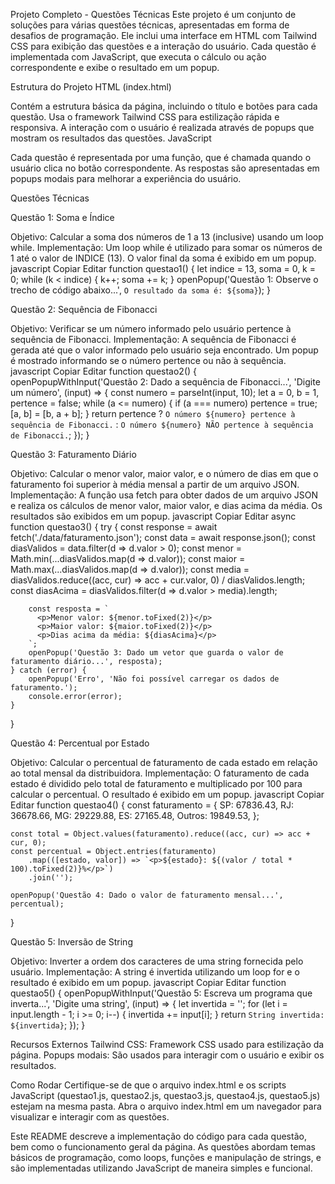 Projeto Completo - Questões Técnicas
Este projeto é um conjunto de soluções para várias questões técnicas, apresentadas em forma de desafios de programação. Ele inclui uma interface em HTML com Tailwind CSS para exibição das questões e a interação do usuário. Cada questão é implementada com JavaScript, que executa o cálculo ou ação correspondente e exibe o resultado em um popup.

Estrutura do Projeto
HTML (index.html)

Contém a estrutura básica da página, incluindo o título e botões para cada questão.
Usa o framework Tailwind CSS para estilização rápida e responsiva.
A interação com o usuário é realizada através de popups que mostram os resultados das questões.
JavaScript

Cada questão é representada por uma função, que é chamada quando o usuário clica no botão correspondente.
As respostas são apresentadas em popups modais para melhorar a experiência do usuário.


Questões Técnicas

Questão 1: Soma e Índice

Objetivo: Calcular a soma dos números de 1 a 13 (inclusive) usando um loop while.
Implementação: Um loop while é utilizado para somar os números de 1 até o valor de INDICE (13). O valor final da soma é exibido em um popup.
javascript
Copiar
Editar
function questao1() {
    let indice = 13, soma = 0, k = 0;
    while (k < indice) {
      k++;
      soma += k;
    }
    openPopup('Questão 1: Observe o trecho de código abaixo...', `O resultado da soma é: ${soma}`);
}


Questão 2: Sequência de Fibonacci

Objetivo: Verificar se um número informado pelo usuário pertence à sequência de Fibonacci.
Implementação: A sequência de Fibonacci é gerada até que o valor informado pelo usuário seja encontrado. Um popup é mostrado informando se o número pertence ou não à sequência.
javascript
Copiar
Editar
function questao2() {
    openPopupWithInput('Questão 2: Dado a sequência de Fibonacci...', 'Digite um número', (input) => {
        const numero = parseInt(input, 10);
        let a = 0, b = 1, pertence = false;
        while (a <= numero) {
            if (a === numero) pertence = true;
            [a, b] = [b, a + b];
        }
        return pertence
            ? `O número ${numero} pertence à sequência de Fibonacci.`
            : `O número ${numero} NÃO pertence à sequência de Fibonacci.`;
    });
}


Questão 3: Faturamento Diário

Objetivo: Calcular o menor valor, maior valor, e o número de dias em que o faturamento foi superior à média mensal a partir de um arquivo JSON.
Implementação: A função usa fetch para obter dados de um arquivo JSON e realiza os cálculos de menor valor, maior valor, e dias acima da média. Os resultados são exibidos em um popup.
javascript
Copiar
Editar
async function questao3() {
    try {
        const response = await fetch('./data/faturamento.json');
        const data = await response.json();
        const diasValidos = data.filter(d => d.valor > 0);
        const menor = Math.min(...diasValidos.map(d => d.valor));
        const maior = Math.max(...diasValidos.map(d => d.valor));
        const media = diasValidos.reduce((acc, cur) => acc + cur.valor, 0) / diasValidos.length;
        const diasAcima = diasValidos.filter(d => d.valor > media).length;

        const resposta = `
          <p>Menor valor: ${menor.toFixed(2)}</p>
          <p>Maior valor: ${maior.toFixed(2)}</p>
          <p>Dias acima da média: ${diasAcima}</p>
        `;
        openPopup('Questão 3: Dado um vetor que guarda o valor de faturamento diário...', resposta);
    } catch (error) {
        openPopup('Erro', 'Não foi possível carregar os dados de faturamento.');
        console.error(error);
    }
}


Questão 4: Percentual por Estado

Objetivo: Calcular o percentual de faturamento de cada estado em relação ao total mensal da distribuidora.
Implementação: O faturamento de cada estado é dividido pelo total de faturamento e multiplicado por 100 para calcular o percentual. O resultado é exibido em um popup.
javascript
Copiar
Editar
function questao4() {
    const faturamento = {
        SP: 67836.43,
        RJ: 36678.66,
        MG: 29229.88,
        ES: 27165.48,
        Outros: 19849.53,
    };

    const total = Object.values(faturamento).reduce((acc, cur) => acc + cur, 0);
    const percentual = Object.entries(faturamento)
        .map(([estado, valor]) => `<p>${estado}: ${(valor / total * 100).toFixed(2)}%</p>`)
        .join('');

    openPopup('Questão 4: Dado o valor de faturamento mensal...', percentual);
}


Questão 5: Inversão de String

Objetivo: Inverter a ordem dos caracteres de uma string fornecida pelo usuário.
Implementação: A string é invertida utilizando um loop for e o resultado é exibido em um popup.
javascript
Copiar
Editar
function questao5() {
    openPopupWithInput('Questão 5: Escreva um programa que inverta...', 'Digite uma string', (input) => {
        let invertida = '';
        for (let i = input.length - 1; i >= 0; i--) {
            invertida += input[i];
        }
        return `String invertida: ${invertida}`;
    });
}


Recursos Externos
Tailwind CSS: Framework CSS usado para estilização da página.
Popups modais: São usados para interagir com o usuário e exibir os resultados.


Como Rodar
Certifique-se de que o arquivo index.html e os scripts JavaScript (questao1.js, questao2.js, questao3.js, questao4.js, questao5.js) estejam na mesma pasta.
Abra o arquivo index.html em um navegador para visualizar e interagir com as questões.

Este README descreve a implementação do código para cada questão, bem como o funcionamento geral da página. As questões abordam temas básicos de programação, como loops, funções e manipulação de strings, e são implementadas utilizando JavaScript de maneira simples e funcional.